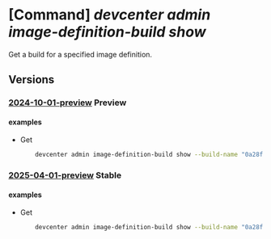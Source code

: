 # [Command] _devcenter admin image-definition-build show_

Get a build for a specified image definition.

## Versions

### [2024-10-01-preview](/Resources/mgmt-plane/L3N1YnNjcmlwdGlvbnMve30vcmVzb3VyY2Vncm91cHMve30vcHJvdmlkZXJzL21pY3Jvc29mdC5kZXZjZW50ZXIvcHJvamVjdHMve30vY2F0YWxvZ3Mve30vaW1hZ2VkZWZpbml0aW9ucy97fS9idWlsZHMve30=/2024-10-01-preview.xml) **Preview**

<!-- mgmt-plane /subscriptions/{}/resourcegroups/{}/providers/microsoft.devcenter/projects/{}/catalogs/{}/imagedefinitions/{}/builds/{} 2024-10-01-preview -->

#### examples

- Get
    ```bash
        devcenter admin image-definition-build show --build-name "0a28fc61-6f87-4611-8fe2-32df44ab93b7" --catalog-name "CentralCatalog" --image-definition-name "DefaultDevImage" --project-name "rg1" --resource-group "rg1"
    ```

### [2025-04-01-preview](/Resources/mgmt-plane/L3N1YnNjcmlwdGlvbnMve30vcmVzb3VyY2Vncm91cHMve30vcHJvdmlkZXJzL21pY3Jvc29mdC5kZXZjZW50ZXIvZGV2Y2VudGVycy97fS9jYXRhbG9ncy97fS9pbWFnZWRlZmluaXRpb25zL3t9L2J1aWxkcy97fQ==/2025-04-01-preview.xml) **Stable**

<!-- mgmt-plane /subscriptions/{}/resourcegroups/{}/providers/microsoft.devcenter/devcenters/{}/catalogs/{}/imagedefinitions/{}/builds/{} 2025-04-01-preview -->

#### examples

- Get
    ```bash
        devcenter admin image-definition-build show --build-name "0a28fc61-6f87-4611-8fe2-32df44ab93b7" --catalog-name "CentralCatalog" --image-definition-name "DefaultDevImage" --dev-center-name "Contoso" --resource-group "rg1"
    ```
